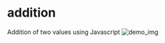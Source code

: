# addition
 Addition of two values using Javascript
![demo_img](https://github.com/vishalforwork/addition/assets/131588842/14d8ca3d-2645-4b44-a973-e75d5a6d6003)
